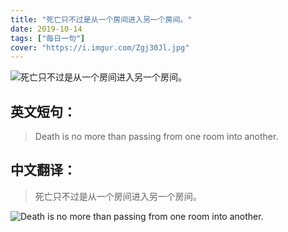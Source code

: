 ```yaml
---
title: "死亡只不过是从一个房间进入另一个房间。"
date: 2019-10-14
tags: ["每日一句"]
cover: "https://i.imgur.com/Zgj30Jl.jpg"
---
```


![死亡只不过是从一个房间进入另一个房间。](https://i.imgur.com/7N0tOJq.jpg)

## 英文短句：
> Death is no more than passing from one room into another.

<!--more-->

## 中文翻译：
> 死亡只不过是从一个房间进入另一个房间。

![Death is no more than passing from one room into another.](https://i.imgur.com/yZWgZ9N.jpg)

